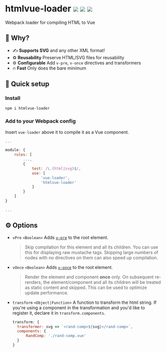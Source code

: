 <h1>
	htmlvue-loader
	<a href="https://npm.im/htmlvue-loader"><img src="https://badgen.net/npm/v/htmlvue-loader"></a>
	<a href="https://npm.im/htmlvue-loader"><img src="https://badgen.net/npm/dm/htmlvue-loader"></a>
	<a href="https://packagephobia.now.sh/result?p=htmlvue-loader"><img src="https://packagephobia.now.sh/badge?p=htmlvue-loader"></a>
</h1>
	
Webpack loader for compiling HTML to Vue

## :raising_hand: Why?
- ✍️ **Supports SVG** and any other XML format!
- ♻️ **Reusability** Preserve HTML/SVG files for reusability
- ⚙️ **Configurable** Add `v-pre`, `v-once` directives and transformers
- 🔥 **Fast** Only does the bare minimum

## :rocket: Quick setup

### Install
```sh
npm i htmlvue-loader
```

### Add to your Webpack config
Insert `vue-loader` above it to compile it as a Vue component.

```js
...

module: {
	rules: [
		...,
		{
			test: /\.(html|svg)$/,
			use: [
				'vue-loader',
				'htmlvue-loader'
			]
		}
	]
}

...
```

## ⚙️ Options
- `vPre` `<Boolean>`
  Adds [`v-pre`](https://vuejs.org/v2/api/#v-pre) to the root element.
  > Skip compilation for this element and all its children. You can use this for displaying raw mustache tags. Skipping large numbers of nodes with no directives on them can also speed up compilation.

- `vOnce` `<Boolean>`
  Adds [`v-once`](https://vuejs.org/v2/api/#v-once) to the root element.
  > Render the element and component **once** only. On subsequent re-renders, the element/component and all its children will be treated as static content and skipped. This can be used to optimize update performance.

- `transform` `<Object|Function>`
  A function to transform the html string. If you're using a component in the transformation and you'd like to register it, declare it in `transform.components`.
  ```js
  transform: {
  	transformer: svg => `<rand-comp>${svg}</rand-comp>`,
  	components: {
  		RandComp: './rand-comp.vue'
  	}
  }
  ```
